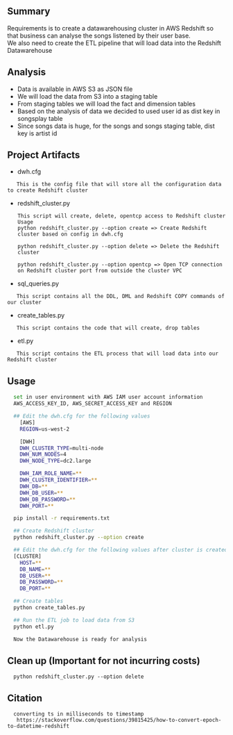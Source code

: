 ## Summary
Requirements is to create a datawarehousing cluster in AWS Redshift so that business can analyse the songs listened by their user base.
<br/>
We also need to create the ETL pipeline that will load data into the Redshift Datawarehouse

## Analysis
- Data is available in AWS S3 as JSON file
- We will load the data from S3 into a staging table
- From staging tables we will load the fact and dimension tables
- Based on the analysis of data we decided to used user id as dist key in songsplay table
- Since songs data is huge, for the songs and songs staging table, dist key is artist id

## Project Artifacts
- dwh.cfg
```
   This is the config file that will store all the configuration data to create Redshift cluster
```
- redshift_cluster.py
  ```
  This script will create, delete, opentcp access to Redshift cluster
  Usage
  python redshift_cluster.py --option create => Create Redshift cluster based on config in dwh.cfg

  python redshift_cluster.py --option delete => Delete the Redshift cluster

  python redshift_cluster.py --option opentcp => Open TCP connection on Redshift cluster port from outside the cluster VPC

  ```
- sql_queries.py
```
   This script contains all the DDL, DML and Redshift COPY commands of our cluster
```
- create_tables.py
```
   This script contains the code that will create, drop tables
```
- etl.py
```
   This script contains the ETL process that will load data into our Redshift cluster
```

## Usage
```bash
  set in user environment with AWS IAM user account information
  AWS_ACCESS_KEY_ID, AWS_SECRET_ACCESS_KEY and REGION

  ## Edit the dwh.cfg for the following values
    [AWS]
    REGION=us-west-2

    [DWH] 
    DWH_CLUSTER_TYPE=multi-node
    DWH_NUM_NODES=4
    DWH_NODE_TYPE=dc2.large

    DWH_IAM_ROLE_NAME=**
    DWH_CLUSTER_IDENTIFIER=**
    DWH_DB=**
    DWH_DB_USER=**
    DWH_DB_PASSWORD=**
    DWH_PORT=**

  pip install -r requirements.txt

  ## Create Redshift cluster
  python redshift_cluster.py --option create

  ## Edit the dwh.cfg for the following values after cluster is created
  [CLUSTER]
    HOST=**
    DB_NAME=**
    DB_USER=**
    DB_PASSWORD=**
    DB_PORT=**

  ## Create tables
  python create_tables.py

  ## Run the ETL job to load data from S3
  python etl.py

  Now the Datawarehouse is ready for analysis
```

## Clean up (Important for not incurring costs)
```
  python redshift_cluster.py --option delete
```

## Citation
```
  converting ts in milliseconds to timestamp
   https://stackoverflow.com/questions/39815425/how-to-convert-epoch-to-datetime-redshift
```

